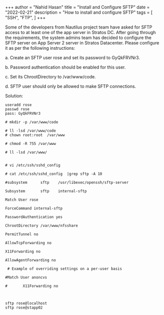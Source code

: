 +++
author = "Nahid Hasan"
title = "Install and Configure SFTP"
date = "2022-02-21"
description = "How to install and configure SFTP"
tags = [
    "SSH",
    "FTP",
]
+++

Some of the developers from Nautilus project team have asked for SFTP access to at least one of the app server in Stratos DC. After going through the requirements, the system admins team has decided to configure the SFTP server on App Server 2 server in Stratos Datacenter. Please configure it as per the following instructions:



a. Create an SFTP user rose and set its password to GyQkFRVNr3.

b. Password authentication should be enabled for this user.

c. Set its ChrootDirectory to /var/www/code.

d. SFTP user should only be allowed to make SFTP connections.



Solution:

```
useradd rose
passwd rose
pass: GyQkFRVNr3

# mkdir -p /var/www/code

# ll -lsd /var/www/code
# chown root:root  /var/www

# chmod -R 755 /var/www

# ll -lsd /var/www/


# vi /etc/ssh/sshd_config

# cat /etc/ssh/sshd_config  |grep sftp -A 10

#subsystem      sftp    /usr/libexec/openssh/sftp-server

Subsystem       sftp    internal-sftp

Match User rose

ForceCommand internal-sftp

PasswordAuthentication yes

ChrootDirectory /var/www/nfsshare

PermitTunnel no

AllowTcpForwarding no

X11Forwarding no

AllowAgentForwarding no

 # Example of overriding settings on a per-user basis

#Match User anoncvs

#       X11Forwarding no



sftp rose@localhost
sftp rose@stapp02

```